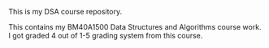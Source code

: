 This is my DSA course repository.

This contains my BM40A1500 Data Structures and Algorithms course work. I got graded 4 out of 1-5 grading system from this course.
